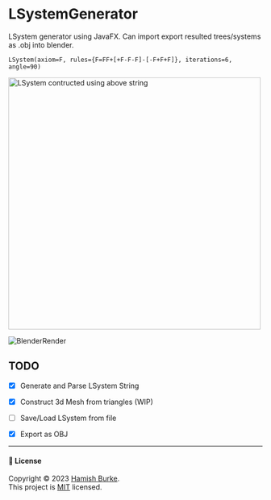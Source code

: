# LSystemGenerator
LSystem generator using JavaFX. Can import export resulted trees/systems as .obj into blender.



`LSystem(axiom=F, rules={F=FF+[+F-F-F]-[-F+F+F]}, iterations=6, angle=90)`

<img width="500" alt="LSystem contructed using above string" src="https://github.com/Slaymish/LSystemGenerator/assets/21288505/b64e5cae-96dc-4f1d-8349-a6f91cb40059">

![BlenderRender](https://github.com/Slaymish/LSystemGenerator/assets/21288505/e3bf0f78-daff-4851-9b88-57dd885f757e)


## TODO

- [X] Generate and Parse LSystem String
- [X] Construct 3d Mesh from triangles (WIP)
- [ ] Save/Load LSystem from file
- [X] Export as OBJ






***
#### 📝 License

Copyright © 2023 [Hamish Burke](https://github.com/Slaymish). <br />
This project is [MIT](https://github.com/Slaymish/LSystemGenerator/blob/main/LICENSE) licensed. 
